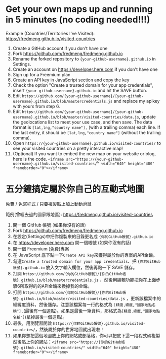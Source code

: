 # Get your own maps up and running in 5 minutes (no coding needed!!!)

Example (Countries/Territories I've Visited): https://fredmeng.github.io/visited-countries

1. Create a GitHub account if you don't have one
2. Fork https://github.com/fredmeng/fredmeng.github.io
3. Rename the forked repository to `{your-github-username}.github.io` in Settings.
4. Create an account on https://developer.here.com if you don't have one
5. Sign up for a Freemium plan
6. Create an API key in JavaScript section and copy the key
7. Check the option "Create a trusted domain for your app credentials", insert `{your-github-username}.github.io` and hit the SAVE button.
8. Edit `https://github.com/{your-github-username}/{your-github-username}.github.io/blob/mastercredentials.js`
and replace my apikey with yours from step 6.
9. Edit `https://github.com/{your-github-username}/{your-github-username}.github.io/blob/master/visited-countries/data.js`, update the geolocations list to meet your use case, and then save. The data format is `[lat,lng,"country name"],` (with a trailing comma) each line. If the last entry, it should be `[lat,lng,"country name"]` (without the trailing comma).
10. Open `https://{your-github-username}.github.io/visited-countries/` to see your visited countries on a pretty interactive map!
11. (Optional) If you want to embed the new map on your website or blog, here is the code. `<iframe src="https://{your-github-username}.github.io/visited-countries/" width="640" height="480" frameborder="0"></iframe>`

# 五分鐘搞定屬於你自己的互動式地圖 

免費 / 免寫程式 / 只要複製貼上加上動動滑鼠

範例(曾經去過的國家跟地區): https://fredmeng.github.io/visited-countries

1. 開一個 GitHub 帳號 (如果你沒有的話)
2. Fork https://github.com/fredmeng/fredmeng.github.io
3. 在設定(Settings)中把你複製來的目錄更名成 `{你的GitHub帳號}.github.io`
4. 在 https://developer.here.com 開一個帳號 (如果你沒有的話)
5. 開一個 Freemium (免費)專案
6. 在 JavaScript 底下點一下`Create API key`來獲得屬於你的專案的API金鑰。
7. 勾選`Create a trusted domain for your app credentials`、把 `{你的GitHub帳號}.github.io` 放入文字輸入欄位，然後再點一下 SAVE 儲存。
8. 打開 `https://github.com/{你的GitHub帳號}/{你的GitHub帳號}.github.io/blob/mastercredentials.js` ，然後用編輯功能把你在上面步驟6所取得的的API金鑰來換掉我的金鑰。
9. 打開 `https://github.com/{你的GitHub帳號}/{你的GitHub帳號}.github.io/blob/master/visited-countries/data.js` ，更新該檔案中的經緯度資料，然後儲存。注意該檔案每一行的格式為 `[精度,緯度,"國家地點名稱"],`(最後有一個逗點)。如果是最後一筆資料，那格式為`[精度,緯度,"國家地點名稱"]`(拿掉最後一個逗點)。
10. 最後，用瀏覽器開啟 `https://{你的GitHub帳號}.github.io/visited-countries/`，然後屬於你的世界地圖就出現啦！
11. 如果你想把這個地圖放上你的網站或部落格，你可以把底下這一段程式碼複製然後貼上你的網站：`<iframe src="https://{你的GitHub帳號}.github.io/visited-countries/" width="640" height="480" frameborder="0"></iframe>`

